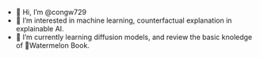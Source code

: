 - 👋 Hi, I’m @congw729
- 👀 I’m interested in machine learning, counterfactual explanation in explainable AI.
- 🌱 I’m currently learning diffusion models, and review the basic knoledge of 🍉Watermelon Book.
<!--- - 💞️ I’m looking to collaborate on --->
<!--- - 📫 How to reach me --->

<!---
congw729/congw729 is a ✨ special ✨ repository because its `README.md` (this file) appears on your GitHub profile.
You can click the Preview link to take a look at your changes.
--->
